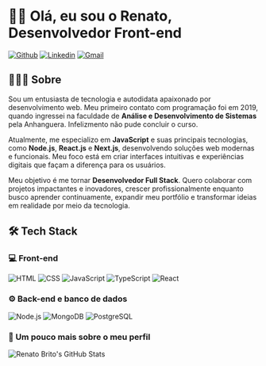 # 👋🏽 Olá, eu sou o Renato, Desenvolvedor Front-end

[![Github](https://img.shields.io/badge/-Github-333333?style=flat&logo=Github)](https://github.com/renatobritodev)
[![Linkedin](https://img.shields.io/badge/-Linkedin-333333?style=flat&logo=Linkedin)](https://www.linkedin.com/in/renatobritodev/)
[![Gmail](https://img.shields.io/badge/-Gmail-333333?style=flat&logo=Gmail)](mailto:dev.renatobrito@gmail.com)

## 👨🏾‍💻 Sobre

Sou um entusiasta de tecnologia e autodidata apaixonado por desenvolvimento web. Meu primeiro contato com programação foi em 2019, quando ingressei na faculdade de **Análise e Desenvolvimento de Sistemas** pela Anhanguera. Infelizmento não pude concluir o curso.

Atualmente, me especializo em **JavaScript** e suas principais tecnologias, como **Node.js**, **React.js** e **Next.js**, desenvolvendo soluções web modernas e funcionais. Meu foco está em criar interfaces intuitivas e experiências digitais que façam a diferença para os usuários.

Meu objetivo é me tornar **Desenvolvedor Full Stack**. Quero colaborar com projetos impactantes e inovadores, crescer profissionalmente enquanto busco aprender continuamente, expandir meu portfólio e transformar ideias em realidade por meio da tecnologia.
## 🛠️ Tech Stack

### 💻 Front-end

![HTML](https://img.shields.io/badge/-HTML-333333?style=flat&logo=HTML5)
![CSS](https://img.shields.io/badge/-CSS-333333?style=flat&logo=CSS3&logoColor=1572B6)
![JavaScript](https://img.shields.io/badge/-JavaScript-333333?style=flat&logo=javascript)
![TypeScript](https://img.shields.io/badge/-TypeScript-333333?style=flat&logo=typescript&logoColor=2D79C7)
![React](https://img.shields.io/badge/-React-333333?style=flat&logo=react)

### ⚙️ Back-end e banco de dados

![Node.js][def]
![MongoDB](https://img.shields.io/badge/-MongoDB-333333?style=flat&logo=mongodb)
![PostgreSQL](https://img.shields.io/badge/-PostgreSQL-333333?style=flat&logo=postgresql)

### 🚀 Um pouco mais sobre o meu perfil

![Renato Brito's GitHub Stats](https://github-readme-stats.vercel.app/api?username=renatobritodev&show_icons=true&theme=tokyonight)

[def]: https://img.shields.io/badge/-Node.js-333333?style=flat&logo=node.js
